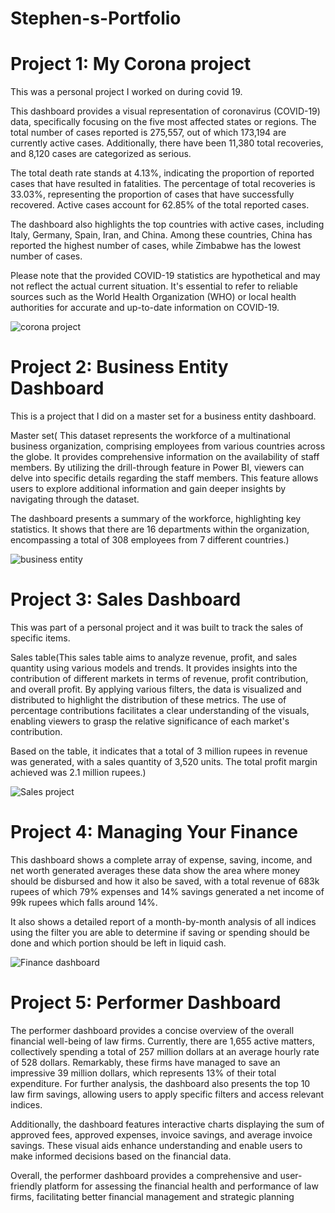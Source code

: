 # Stephen-s-Portfolio

# Project 1: My Corona project
This was a personal project I worked on during covid 19.

This dashboard provides a visual representation of coronavirus (COVID-19) data, specifically focusing on the five most affected states or regions. The total number of cases reported is 275,557, out of which 173,194 are currently active cases. Additionally, there have been 11,380 total recoveries, and 8,120 cases are categorized as serious.

The total death rate stands at 4.13%, indicating the proportion of reported cases that have resulted in fatalities. The percentage of total recoveries is 33.03%, representing the proportion of cases that have successfully recovered. Active cases account for 62.85% of the total reported cases.

The dashboard also highlights the top countries with active cases, including Italy, Germany, Spain, Iran, and China. Among these countries, China has reported the highest number of cases, while Zimbabwe has the lowest number of cases.

Please note that the provided COVID-19 statistics are hypothetical and may not reflect the actual current situation. It's essential to refer to reliable sources such as the World Health Organization (WHO) or local health authorities for accurate and up-to-date information on COVID-19.


![corona project](https://github.com/Ehistephen/Stephen-s-Portfolio/assets/113422753/79bac207-68db-41f6-be95-bb09b21a5247)





# Project 2: Business Entity Dashboard
This is a project that I did on a master set for a business entity dashboard.

Master set( This dataset represents the workforce of a multinational business organization, comprising employees from various countries across the globe. It provides comprehensive information on the availability of staff members. By utilizing the drill-through feature in Power BI, viewers can delve into specific details regarding the staff members. This feature allows users to explore additional information and gain deeper insights by navigating through the dataset.

The dashboard presents a summary of the workforce, highlighting key statistics. It shows that there are 16 departments within the organization, encompassing a total of 308 employees from 7 different countries.)


![business entity](https://github.com/Ehistephen/Stephen-s-Portfolio/assets/113422753/cb6bfa9a-6a0d-41d0-bb95-e8a24705822e)

# Project 3: Sales Dashboard
This was part of a personal project and it was built to track the sales of specific items.

Sales table(This sales table aims to analyze revenue, profit, and sales quantity using various models and trends. It provides insights into the contribution of different markets in terms of revenue, profit contribution, and overall profit. By applying various filters, the data is visualized and distributed to highlight the distribution of these metrics. The use of percentage contributions facilitates a clear understanding of the visuals, enabling viewers to grasp the relative significance of each market's contribution.

Based on the table, it indicates that a total of 3 million rupees in revenue was generated, with a sales quantity of 3,520 units. The total profit margin achieved was 2.1 million rupees.)

![Sales project](https://github.com/Ehistephen/Stephen-s-Portfolio/assets/113422753/646addf4-3891-49e4-8322-f22c52421081)


# Project 4: Managing Your Finance
This dashboard shows a complete array of expense, saving, income, and net worth generated averages these data show the area where money should be disbursed and how it also be saved, with a total revenue of 683k rupees of which 79% expenses and 14% savings generated a net income of 99k rupees which falls around 14%.

It also shows a detailed report of a month-by-month analysis of all indices using the filter you are able to determine if saving or spending should be done and which portion should be left in liquid cash.

![Finance dashboard](https://github.com/Ehistephen/Stephen-s-Portfolio/assets/113422753/a2503aae-54b9-4972-b2d4-d2be7f29a407)


# Project 5: Performer Dashboard

The performer dashboard provides a concise overview of the overall financial well-being of law firms. Currently, there are 1,655 active matters, collectively spending a total of 257 million dollars at an average hourly rate of 528 dollars. Remarkably, these firms have managed to save an impressive 39 million dollars, which represents 13% of their total expenditure. For further analysis, the dashboard also presents the top 10 law firm savings, allowing users to apply specific filters and access relevant indices.

Additionally, the dashboard features interactive charts displaying the sum of approved fees, approved expenses, invoice savings, and average invoice savings. These visual aids enhance understanding and enable users to make informed decisions based on the financial data.

Overall, the performer dashboard provides a comprehensive and user-friendly platform for assessing the financial health and performance of law firms, facilitating better financial management and strategic planning

